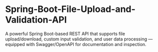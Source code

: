 # Spring-Boot-File-Upload-and-Validation-API
A powerful Spring Boot-based REST API that supports file upload/download, custom input validation, and user data processing — equipped with Swagger/OpenAPI for documentation and inspection.
